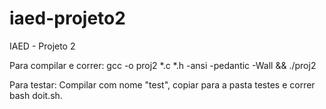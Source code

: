 # iaed-projeto2
IAED - Projeto 2

Para compilar e correr:
gcc -o proj2 *.c *.h -ansi -pedantic -Wall && ./proj2

Para testar:
Compilar com nome "test", copiar para a pasta testes e correr bash doit.sh.
